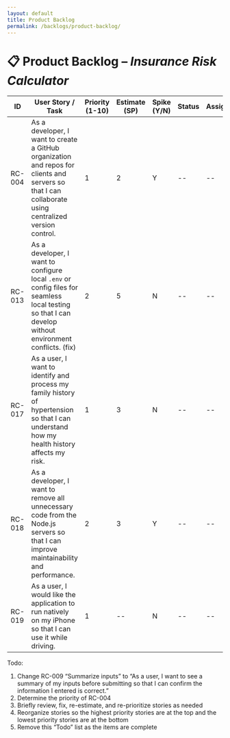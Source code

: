 ```yaml
---
layout: default
title: Product Backlog
permalink: /backlogs/product-backlog/
---
```


# 📋 Product Backlog – *Insurance Risk Calculator*

| **ID** | **User Story / Task** | **Priority (1-10)** | **Estimate (SP)** | **Spike (Y/N)** | **Status** | **Assigned** |
|--------|------------------------|--------------|--------------|------------|--------------|--------------|
| RC-004 | As a developer, I want to create a GitHub organization and repos for clients and servers so that I can collaborate using centralized version control. | 1 | 2 | Y | -- | -- |
| RC-013 | As a developer, I want to configure local `.env` or config files for seamless local testing so that I can develop without environment conflicts. (fix) | 2 | 5 | N | -- | -- |
| RC-017 | As a user, I want to identify and process my family history of hypertension so that I can understand how my health history affects my risk. | 1 | 3 | N | -- | -- |
| RC-018 | As a developer, I want to remove all unnecessary code from the Node.js servers so that I can improve maintainability and performance. | 2 | 3 | Y | -- | -- |
| RC-019 | As a user, I would like the application to run natively on my iPhone so that I can use it while driving. | 1 | -- | N | -- | -- |

Todo:
1. Change RC-009 “Summarize inputs” to “As a user, I want to see a summary of my inputs before submitting so that I can confirm the information I entered is correct.”
2. Determine the priority of RC-004
3. Briefly review, fix, re-estimate, and re-prioritize stories as needed
4. Reorganize stories so the highest priority stories are at the top and the lowest priority stories are at the bottom
5. Remove this “Todo” list as the items are complete
